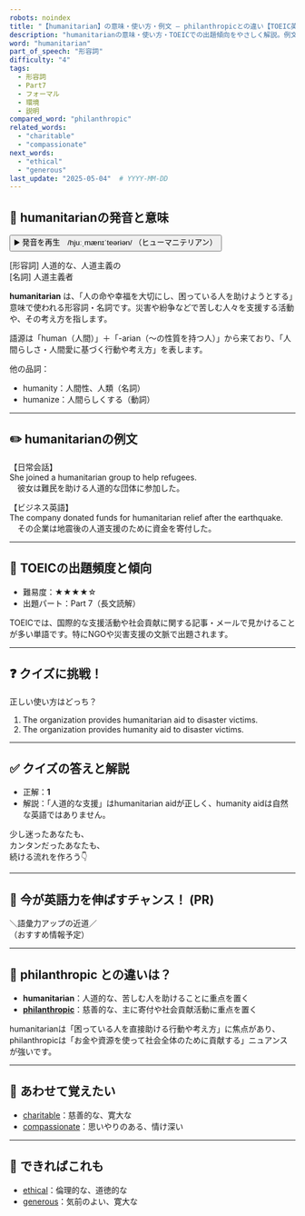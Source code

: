 ```yaml
---
robots: noindex
title: "【humanitarian】の意味・使い方・例文 ― philanthropicとの違い【TOEIC英単語】"
description: "humanitarianの意味・使い方・TOEICでの出題傾向をやさしく解説。例文・クイズ付きでphilanthropicとの違いもわかりやすく学べます。"
word: "humanitarian"
part_of_speech: "形容詞"
difficulty: "4"
tags:
  - 形容詞
  - Part7
  - フォーマル
  - 環境
  - 説明
compared_word: "philanthropic"
related_words:
  - "charitable"
  - "compassionate"
next_words:
  - "ethical"
  - "generous"
last_update: "2025-05-04"  # YYYY-MM-DD
---
```


## 🔰 humanitarianの発音と意味

<button class="play-audio" onclick="playTTS('humanitarian')">
  <span class="play-audio-main">
    ▶️ 発音を再生　/hjuːˌmænɪˈteəriən/
  </span>
  <span class="play-audio-sub">
    （ヒューマニテリアン）
  </span>
</button>

[形容詞] 人道的な、人道主義の  
[名詞] 人道主義者

**humanitarian** は、「人の命や幸福を大切にし、困っている人を助けようとする」意味で使われる形容詞・名詞です。災害や紛争などで苦しむ人々を支援する活動や、その考え方を指します。

語源は「human（人間）」＋「-arian（～の性質を持つ人）」から来ており、「人間らしさ・人間愛に基づく行動や考え方」を表します。

他の品詞：  
- humanity：人間性、人類（名詞）
- humanize：人間らしくする（動詞）

---

## ✏️ humanitarianの例文

【日常会話】  
She joined a humanitarian group to help refugees.  
　彼女は難民を助ける人道的な団体に参加した。

【ビジネス英語】  
The company donated funds for humanitarian relief after the earthquake.  
　その企業は地震後の人道支援のために資金を寄付した。

---

## 🎯 TOEICの出題頻度と傾向

- 難易度：★★★★☆
- 出題パート：Part 7（長文読解）

TOEICでは、国際的な支援活動や社会貢献に関する記事・メールで見かけることが多い単語です。特にNGOや災害支援の文脈で出題されます。

---

## ❓ クイズに挑戦！

正しい使い方はどっち？

1. The organization provides humanitarian aid to disaster victims.  
2. The organization provides humanity aid to disaster victims.

---

## ✅ クイズの答えと解説

- 正解：**1**
- 解説：「人道的な支援」はhumanitarian aidが正しく、humanity aidは自然な英語ではありません。

少し迷ったあなたも、  
カンタンだったあなたも、  
続ける流れを作ろう👇️

---

## 🚀 今が英語力を伸ばすチャンス！ (PR)

<div class="info-center">
＼語彙力アップの近道／<br>  
（おすすめ情報予定）
</div>

---

## 🤔  philanthropic との違いは？

- **humanitarian**：人道的な、苦しむ人を助けることに重点を置く
- **[philanthropic](/philanthropic)**：慈善的な、主に寄付や社会貢献活動に重点を置く

humanitarianは「困っている人を直接助ける行動や考え方」に焦点があり、philanthropicは「お金や資源を使って社会全体のために貢献する」ニュアンスが強いです。

---

## 🧩 あわせて覚えたい

- [charitable](/charitable)：慈善的な、寛大な
- [compassionate](/compassionate)：思いやりのある、情け深い

---

## 📖 できればこれも

- [ethical](/ethical)：倫理的な、道徳的な
- [generous](/generous)：気前のよい、寛大な
<!-- cvid: aid26_bid48 -->
